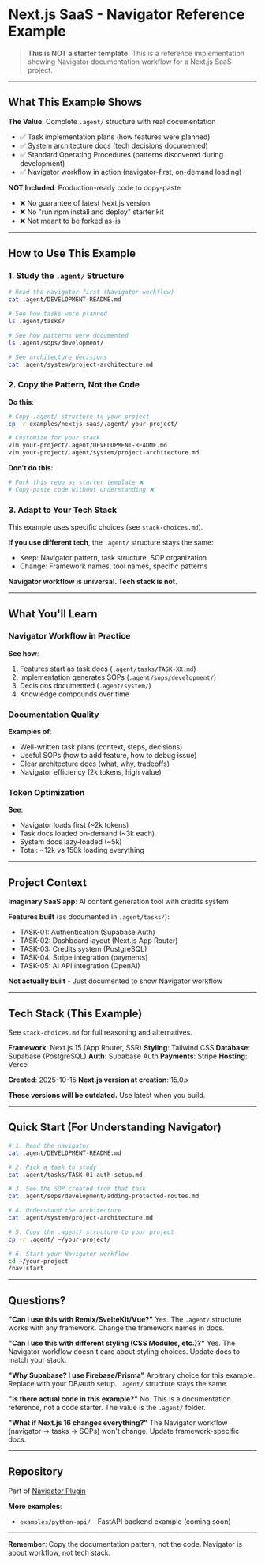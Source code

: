 # Next.js SaaS - Navigator Reference Example

> **This is NOT a starter template.** This is a reference implementation showing Navigator documentation workflow for a Next.js SaaS project.

---

## What This Example Shows

**The Value**: Complete `.agent/` structure with real documentation
- ✅ Task implementation plans (how features were planned)
- ✅ System architecture docs (tech decisions documented)
- ✅ Standard Operating Procedures (patterns discovered during development)
- ✅ Navigator workflow in action (navigator-first, on-demand loading)

**NOT Included**: Production-ready code to copy-paste
- ❌ No guarantee of latest Next.js version
- ❌ No "run npm install and deploy" starter kit
- ❌ Not meant to be forked as-is

---

## How to Use This Example

### 1. Study the `.agent/` Structure

```bash
# Read the navigator first (Navigator workflow)
cat .agent/DEVELOPMENT-README.md

# See how tasks were planned
ls .agent/tasks/

# See how patterns were documented
ls .agent/sops/development/

# See architecture decisions
cat .agent/system/project-architecture.md
```

### 2. Copy the Pattern, Not the Code

**Do this**:
```bash
# Copy .agent/ structure to your project
cp -r examples/nextjs-saas/.agent/ your-project/

# Customize for your stack
vim your-project/.agent/DEVELOPMENT-README.md
vim your-project/.agent/system/project-architecture.md
```

**Don't do this**:
```bash
# Fork this repo as starter template ❌
# Copy-paste code without understanding ❌
```

### 3. Adapt to Your Tech Stack

This example uses specific choices (see `stack-choices.md`).

**If you use different tech**, the `.agent/` structure stays the same:
- Keep: Navigator pattern, task structure, SOP organization
- Change: Framework names, tool names, specific patterns

**Navigator workflow is universal. Tech stack is not.**

---

## What You'll Learn

### Navigator Workflow in Practice

**See how**:
1. Features start as task docs (`.agent/tasks/TASK-XX.md`)
2. Implementation generates SOPs (`.agent/sops/development/`)
3. Decisions documented (`.agent/system/`)
4. Knowledge compounds over time

### Documentation Quality

**Examples of**:
- Well-written task plans (context, steps, decisions)
- Useful SOPs (how to add feature, how to debug issue)
- Clear architecture docs (what, why, tradeoffs)
- Navigator efficiency (2k tokens, high value)

### Token Optimization

**See**:
- Navigator loads first (~2k tokens)
- Task docs loaded on-demand (~3k each)
- System docs lazy-loaded (~5k)
- Total: ~12k vs 150k loading everything

---

## Project Context

**Imaginary SaaS app**: AI content generation tool with credits system

**Features built** (as documented in `.agent/tasks/`):
- TASK-01: Authentication (Supabase Auth)
- TASK-02: Dashboard layout (Next.js App Router)
- TASK-03: Credits system (PostgreSQL)
- TASK-04: Stripe integration (payments)
- TASK-05: AI API integration (OpenAI)

**Not actually built** - Just documented to show Navigator workflow

---

## Tech Stack (This Example)

See `stack-choices.md` for full reasoning and alternatives.

**Framework**: Next.js 15 (App Router, SSR)
**Styling**: Tailwind CSS
**Database**: Supabase (PostgreSQL)
**Auth**: Supabase Auth
**Payments**: Stripe
**Hosting**: Vercel

**Created**: 2025-10-15
**Next.js version at creation**: 15.0.x

**These versions will be outdated.** Use latest when you build.

---

## Quick Start (For Understanding Navigator)

```bash
# 1. Read the navigator
cat .agent/DEVELOPMENT-README.md

# 2. Pick a task to study
cat .agent/tasks/TASK-01-auth-setup.md

# 3. See the SOP created from that task
cat .agent/sops/development/adding-protected-routes.md

# 4. Understand the architecture
cat .agent/system/project-architecture.md

# 5. Copy the .agent/ structure to your project
cp -r .agent/ ~/your-project/

# 6. Start your Navigator workflow
cd ~/your-project
/nav:start
```

---

## Questions?

**"Can I use this with Remix/SvelteKit/Vue?"**
Yes. The `.agent/` structure works with any framework. Change the framework names in docs.

**"Can I use this with different styling (CSS Modules, etc.)?"**
Yes. The Navigator workflow doesn't care about styling choices. Update docs to match your stack.

**"Why Supabase? I use Firebase/Prisma"**
Arbitrary choice for this example. Replace with your DB/auth setup. `.agent/` structure stays the same.

**"Is there actual code in this example?"**
No. This is a documentation reference, not a code starter. The value is the `.agent/` folder.

**"What if Next.js 16 changes everything?"**
The Navigator workflow (navigator → tasks → SOPs) won't change. Update framework-specific docs.

---

## Repository

Part of [Navigator Plugin](https://github.com/alekspetrov/nav-plugin)

**More examples**:
- `examples/python-api/` - FastAPI backend example (coming soon)

---

**Remember**: Copy the documentation pattern, not the code. Navigator is about workflow, not tech stack.
